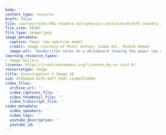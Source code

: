 ```yaml
---
body: ''
content_type: resource
draft: false
file: courses/reshs-001-chandra-astrophysics-institute/mithfh_chandra_inv3_power.jpg
file_size: 56302
file_type: image/jpeg
image_metadata:
  caption: Power law spectrum model.
  credit: Image courtesy of Peter Ashton, Simba Kol, Shakib Ahmed
  image-alt: 'Handwritten notes on a whiteboard showing the power law spectrum model. '
learning_resource_types:
- Image Gallery
license: https://creativecommons.org/licenses/by-nc-sa/4.0/
resourcetype: Image
title: Investigation 3 Image 18
uid: 8fd56de4-01fb-44ff-93d7-c118e5f2e69c
video_files:
  archive_url: ''
  video_captions_file: ''
  video_thumbnail_file: ''
  video_transcript_file: ''
video_metadata:
  video_speakers: ''
  video_tags: ''
  youtube_description: ''
  youtube_id: ''
---
```

